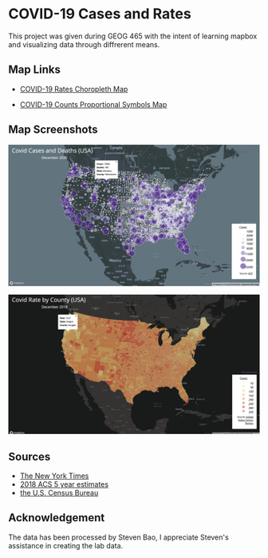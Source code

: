 # COVID-19 Cases and Rates

This project was given during GEOG 465 with the intent of learning mapbox and visualizing data through diffrerent means.

## Map Links
- [COVID-19 Rates Choropleth Map](map1.html)

- [COVID-19 Counts Proportional Symbols Map](map2.html)

## Map Screenshots
![covid counts map](imgs/covid-count.png)

![covid rates map](imgs/covid-rate.png)

## Sources
- [The New York Times](https://github.com/nytimes/covid-19-data/blob/43d32dde2f87bd4dafbb7d23f5d9e878124018b8/live/us-counties.csv)
- [2018 ACS 5 year estimates](https://data.census.gov/cedsci/table?g=0100000US.050000&d=ACS%205-Year%20Estimates%20Data%20Profiles&tid=ACSDP5Y2018.DP05&hidePreview=true)
- [the U.S. Census Bureau](https://www.census.gov/geographies/mapping-files/time-series/geo/carto-boundary-file.html)

## Acknowledgement
The data has been processed by Steven Bao, I appreciate Steven's assistance in creating the lab data.